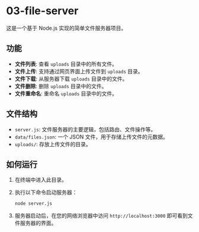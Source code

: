 # 03-file-server

这是一个基于 Node.js 实现的简单文件服务器项目。

## 功能

- **文件列表**: 查看 `uploads` 目录中的所有文件。
- **文件上传**: 支持通过网页界面上传文件到 `uploads` 目录。
- **文件下载**: 从服务器下载 `uploads` 目录中的文件。
- **文件删除**: 删除 `uploads` 目录中的文件。
- **文件重命名**: 重命名 `uploads` 目录中的文件。

## 文件结构

- `server.js`: 文件服务器的主要逻辑，包括路由、文件操作等。
- `data/files.json`: 一个 JSON 文件，用于存储上传文件的元数据。
- `uploads/`: 存放上传文件的目录。

## 如何运行

1.  在终端中进入此目录。
2.  执行以下命令启动服务器：

    ```bash
    node server.js
    ```

3.  服务器启动后，在您的网络浏览器中访问 `http://localhost:3000` 即可看到文件服务器的界面。
